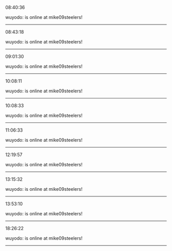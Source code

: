 08:40:36

wuyodo: is online at mike09steelers!

---

08:43:18

wuyodo: is online at mike09steelers!

---

09:01:30

wuyodo: is online at mike09steelers!

---

10:08:11

wuyodo: is online at mike09steelers!

---

10:08:33

wuyodo: is online at mike09steelers!

---

11:06:33

wuyodo: is online at mike09steelers!

---

                                                           12:19:57

wuyodo: is online at mike09steelers!

---

13:15:32

wuyodo: is online at mike09steelers!

---

13:53:10

wuyodo: is online at mike09steelers!

---

18:26:22

wuyodo: is online at mike09steelers!

---

